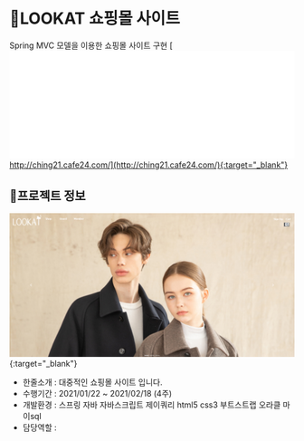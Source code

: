 # :large_orange_diamond:LOOKAT 쇼핑몰 사이트
Spring MVC 모델을 이용한 쇼핑몰 사이트 구현 [![lookat](img/logo_white.png)http://ching21.cafe24.com/](http://ching21.cafe24.com/){:target="_blank"}
## :small_orange_diamond:프로젝트 정보

[![lookat](img/lookat.png)](http://ching21.cafe24.com/){:target="_blank"}

- 한줄소개 : 대중적인 쇼핑몰 사이트 입니다. &nbsp;
- 수행기간 : 2021/01/22 ~ 2021/02/18 (4주)
- 개발환경 : 스프링 자바 자바스크립트 제이쿼리 html5 css3 부트스트랩 오라클 마이sql
- 담당역할 : 

